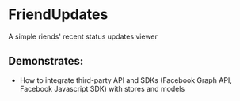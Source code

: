 # FriendUpdates
A simple riends' recent status updates viewer

## Demonstrates:
- How to integrate third-party API and SDKs (Facebook Graph API, Facebook Javascript SDK) with stores and models

